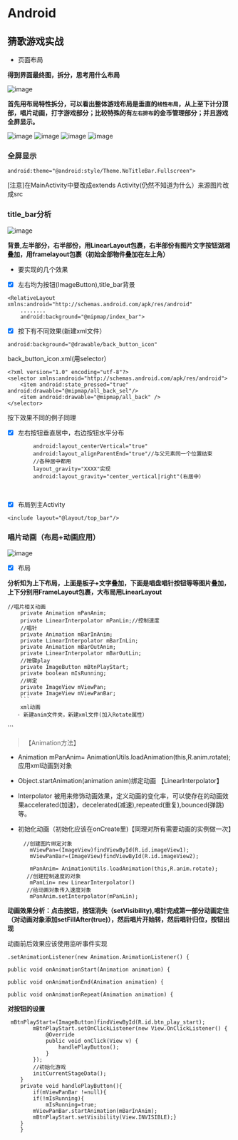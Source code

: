 # Android

## 猜歌游戏实战

- 页面布局

**得到界面最终图，拆分，思考用什么布局**

![image](https://github.com/konL/Android/blob/master/screenshot/1.png)

**首先用布局特性拆分，可以看出整体游戏布局是垂直的`线性布局`，从上至下计分顶部，唱片动画，打字游戏部分；比较特殊的有`左右排布`的金币管理部分；并且游戏全屏显示。**

![image](https://github.com/konL/Android/blob/master/screenshot/2.png)
![image](https://github.com/konL/Android/blob/master/screenshot/3.png)
![image](https://github.com/konL/Android/blob/master/screenshot/4.png)
![image](https://github.com/konL/Android/blob/master/screenshot/5.png)

### 全屏显示
```
android:theme="@android:style/Theme.NoTitleBar.Fullscreen">
```
[注意]在MainActivity中要改成extends Activity(仍然不知道为什么）来源图片改成src

### title_bar分析

![image](https://github.com/konL/Android/blob/master/screenshot/2.png)

**背景,左半部分，右半部份，用LinearLayout包裹，右半部份有图片文字按钮湖湘叠加，用framelayout包裹（初始全部物件叠加在左上角）**

- 要实现的几个效果

- [x] 左右均为按钮(ImageButton),title_bar背景
```
<RelativeLayout xmlns:android="http://schemas.android.com/apk/res/android"
    ........
    android:background="@mipmap/index_bar">
```

- [x] 按下有不同效果(新建xml文件）
```
android:background="@drawable/back_button_icon"
```
back_button_icon.xml(用selector）
```
<?xml version="1.0" encoding="utf-8"?>
<selector xmlns:android="http://schemas.android.com/apk/res/android">
    <item android:state_pressed="true" android:drawable="@mipmap/all_back_sel"/>
    <item android:drawable="@mipmap/all_back" />
</selector>
```

按下效果不同的例子同理

- [x] 左右按钮垂直居中，右边按钮水平分布
```
        android:layout_centerVertical="true"
        android:layout_alignParentEnd="true"//与父元素同一个位置结束
        //各种居中都用
        layout_gravity="XXXX"实现
        android:layout_gravity="center_vertical|right"(右居中）
```
     
- [x] 布局到主Activity

```
<include layout="@layout/top_bar"/>
```

### 唱片动画（布局+动画应用）

![image](https://github.com/konL/Android/blob/master/screenshot/3.png)

- [x] 布局

**分析知为上下布局，上面是板子+文字叠加，下面是唱盘唱针按钮等等图片叠加，上下分别用FrameLayout包裹，大布局用LinearLayout**

```
//唱片相关动画
    private Animation mPanAnim;
    private LinearInterpolator mPanLin;//控制速度
    //唱针
    private Animation mBarInAnim;
    private LinearInterpolator mBarInLin;
    private Animation mBarOutAnim;
    private LinearInterpolator mBarOutLin;
    //按键play
    private ImageButton mBtnPlayStart;
    private boolean mIsRunning;
    //绑定
    private ImageView mViewPan;
    private ImageView mViewPanBar;
    ```
    xml动画
   - 新建anim文件夹，新建xml文件(加入Rotate属性）
   ```
   <?xmlns version="1.0" encoding="utf-8" ?>
<set xmlns:android="http://schemas.android.com/apk/res/android">
    <rotate
        android:duration="2400"
        android:fromDegrees="0"
        android:pivotX="50%"
        android:pivotY="50%"
        android:repeatCount="3"
        android:toDegrees="359"/>
</set>
```
 
 >【Animation方法】
 -  Animation mPanAnim= AnimationUtils.loadAnimation(this,R.anim.rotate);应用xml动画到对象
 - Object.startAnimation(animation anim)绑定动画
 【LinearInterpolator】
 - Interpolator 被用来修饰动画效果，定义动画的变化率，可以使存在的动画效果accelerated(加速)，decelerated(减速),repeated(重复),bounced(弹跳)等。
 
 - 初始化动画（初始化应该在onCreate里)【同理对所有需要动画的实例做一次】
 ```
      //创建图片绑定对象
        mViewPan=(ImageView)findViewById(R.id.imageView1);
        mViewPanBar=(ImageView)findViewById(R.id.imageView2);
        
        mPanAnim= AnimationUtils.loadAnimation(this,R.anim.rotate);
       //创建控制速度的对象
        mPanLin= new LinearInterpolator() 
       //给动画对象传入速度对象
        mPanAnim.setInterpolator(mPanLin);
```

**动画效果分析：点击按钮，按钮消失（setVisibility),唱针完成第一部分动画定住（对动画对象添加setFillAfter(true)），然后唱片开始转，然后唱针归位，按钮出现**

动画前后效果应该使用监听事件实现
```
.setAnimationListener(new Animation.AnimationListener() {

public void onAnimationStart(Animation animation) {

public void onAnimationEnd(Animation animation) {
             
public void onAnimationRepeat(Animation animation) {
```

**对按钮的设置**
```
 mBtnPlayStart=(ImageButton)findViewById(R.id.btn_play_start);
        mBtnPlayStart.setOnClickListener(new View.OnClickListener() {
            @Override
            public void onClick(View v) {
                handlePlayButton();
            }
        });
        //初始化游戏
        initCurrentStageData();
    }
    private void handlePlayButton(){
        if(mViewPanBar !=null){
        if(!mIsRunning){
            mIsRunning=true;
        mViewPanBar.startAnimation(mBarInAnim);
        mBtnPlayStart.setVisibility(View.INVISIBLE);}
    }
    }
 ```
          

